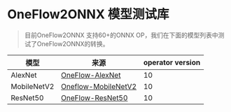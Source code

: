 # OneFlow2ONNX 模型测试库

> 目前OneFlow2ONNX 支持60+的ONNX OP，我们在下面的模型列表中测试了OneFlow2ONNX的转换。


| 模型 | 来源 | operator version|
|-------|--------|---------|
| AlexNet | [OneFlow-AlexNet](https://github.com/Oneflow-Inc/OneFlow-Benchmark/tree/master/Classification/cnns) |10|
| MobileNetV2 | [Oneflow-MobileNetV2](https://github.com/Oneflow-Inc/OneFlow-Benchmark/tree/master/Classification/cnns) |10|
| ResNet50 | [OneFlow-ResNet50](https://github.com/Oneflow-Inc/OneFlow-Benchmark/tree/master/Classification/cnns) |10|